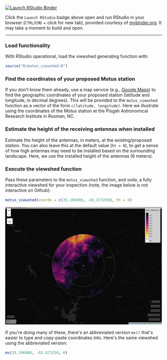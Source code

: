 <!-- badges: start -->
[![Launch RStudio Binder](https://mybinder.org/badge_logo.svg)](https://mybinder.org/v2/gh/adamdsmith/motus_viewshed/master?urlpath=rstudio)
<!-- badges: end -->

Click the `Launch RStudio` badge above open and run RStudio in your browser (`CTRL`/`CMD` + click for new tab), provided courtesy of [mybinder.org](https://mybinder.org/). It may take a moment to build and open.

------

### Load functionality

With RStudio operational, load the viewshed generating function with:

``` r
source("R/motus_viewshed.R")
```

### Find the coordinates of your proposed Motus station

If you don't know them already, use a map service (e.g., [Google Maps](https://maps.google.com)) to find the geographic coordinates of your proposed station (latitude and longitude, in decimal degrees). This will be provided to the `motus_viewshed` function as a vector of the form `c(latitude, longitude)`. Here we illustrate using the coordinates of the Motus station at the Pisgah Astronomical Research
Institute in Rosman, NC.

### Estimate the height of the receiving antennas when installed

Estimate the height of the antennas, in meters, at the existing/proposed station. You can also leave this at the default value (`ht = 0`), to get a sense of how high antennas may need to be installed based on the surrounding landscape. Here, we use the installed height of the antennas (6 meters).

### Execute the viewshed function

Pass these parameters to the `motus_viewshed` function, and *voila*, a fully interactive viewshed for your inspection (note, the image below is not interactive on Github):

``` r
motus_viewshed(coords = c(35.196986, -82.873250), ht = 6)
```

<img src="viewshed_static.png" width="1202" />


If you're doing many of these, there's an abbreviated version `mv()` that's easier to type and copy-paste coordinates into. Here's the same viewshed using the abbreviated version:

``` r
mv(35.196986, -82.873250, 6)
```
